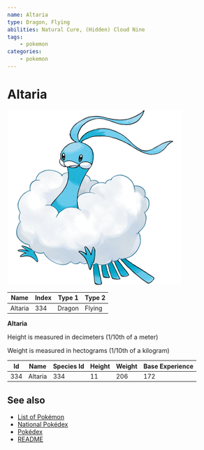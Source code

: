 ```yaml
---
name: Altaria
type: Dragon, Flying
abilities: Natural Cure, (Hidden) Cloud Nine
tags:
    - pokemon
categories:
    - pokemon
---
```


# Altaria


![Altaria](images/334.png)

| **Name** | **Index** | **Type 1** | **Type 2** |
|----|----|----|----|
| Altaria | 334 | Dragon | Flying  |

**Altaria** 


Height is measured in decimeters (1/10th of a meter)

Weight is measured in hectograms (1/10th of a kilogram)

| **Id** | **Name** | **Species Id** | **Height** | **Weight** | **Base Experience** |
|--------|----------|----------------|------------|------------|---------------------|
| 334 | Altaria | 334 | 11 | 206 | 172 |


## See also

- [List of Pokémon](../pokemon.md)
- [National Pokédex](../national_pokedex.md)
- [Pokédex](../pokedex.md)
- [README](../README.md)
